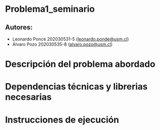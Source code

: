 # Problema1_seminario

## Autores: 

- Leonardo Ponce 202030531-5 (leonardo.ponde@usm.cl)
- Álvaro Pozo 202030535-8 (alvaro.pozo@usm.cl)

# Descripción del problema abordado

# Dependencias técnicas y librerias necesarias

# Instrucciones de ejecución


